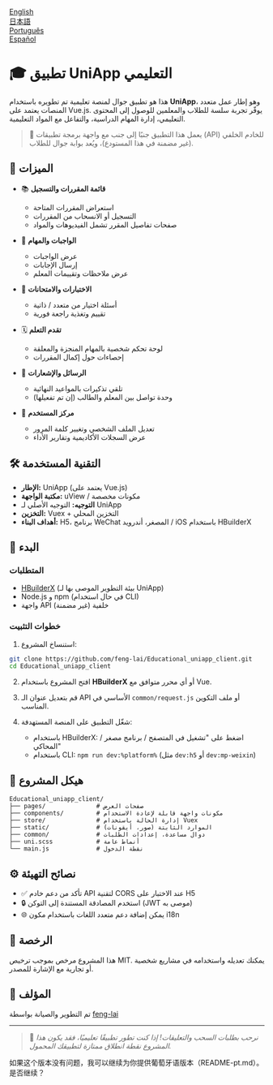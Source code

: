 
[English](README.md)  
[日本語](README-jp.md)  
[Português](README-pt.md)  
[Español](README-es.md)  

# 🎓 تطبيق UniApp التعليمي

هذا هو تطبيق جوال لمنصة تعليمية تم تطويره باستخدام **UniApp**، وهو إطار عمل متعدد المنصات يعتمد على Vue.js. يوفّر تجربة سلسة للطلاب والمعلمين للوصول إلى المحتوى التعليمي، إدارة المهام الدراسية، والتفاعل مع المواد التعليمية.

> 🔗 يعمل هذا التطبيق جنبًا إلى جنب مع واجهة برمجة تطبيقات (API) للخادم الخلفي (غير مضمنة في هذا المستودع)، ويُعد بوابة جوال للطلاب.

## 📱 الميزات

- 📚 **قائمة المقررات والتسجيل**
  - استعراض المقررات المتاحة
  - التسجيل أو الانسحاب من المقررات
  - صفحات تفاصيل المقرر تشمل الفيديوهات والمواد

- 📝 **الواجبات والمهام**
  - عرض الواجبات
  - إرسال الإجابات
  - عرض ملاحظات وتقييمات المعلم

- 🧪 **الاختبارات والامتحانات**
  - أسئلة اختيار من متعدد / ذاتية
  - تقييم وتغذية راجعة فورية

- 🗓 **تقدم التعلم**
  - لوحة تحكم شخصية بالمهام المنجزة والمعلقة
  - إحصاءات حول إكمال المقررات

- 💬 **الرسائل والإشعارات**
  - تلقي تذكيرات بالمواعيد النهائية
  - وحدة تواصل بين المعلم والطالب (إن تم تفعيلها)

- 👤 **مركز المستخدم**
  - تعديل الملف الشخصي وتغيير كلمة المرور
  - عرض السجلات الأكاديمية وتقارير الأداء

## 🛠️ التقنية المستخدمة

- **الإطار:** UniApp (يعتمد على Vue.js)
- **مكتبة الواجهة:** uView / مكونات مخصصة
- **التوجيه:** التوجيه الأصلي لـ UniApp
- **التخزين:** Vuex + التخزين المحلي
- **أهداف البناء:** H5، برنامج WeChat المصغر، أندرويد / iOS باستخدام HBuilderX

## 🚀 البدء

### المتطلبات

- [HBuilderX](https://www.dcloud.io/hbuilderx.html) (بيئة التطوير الموصى بها لـ UniApp)
- Node.js و npm (في حال استخدام CLI)
- واجهة API خلفية (غير مضمنة)

### خطوات التثبيت

1. استنساخ المشروع:

```bash
git clone https://github.com/feng-lai/Educational_uniapp_client.git
cd Educational_uniapp_client
````

2. افتح المشروع باستخدام **HBuilderX** أو أي محرر متوافق مع Vue.

3. قم بتعديل عنوان الـ API الأساسي في `common/request.js` أو ملف التكوين المناسب.

4. شغّل التطبيق على المنصة المستهدفة:

   * باستخدام HBuilderX: اضغط على "تشغيل في المتصفح / برنامج مصغر / المحاكي"
   * باستخدام CLI: `npm run dev:%platform%` (مثل `dev:h5` أو `dev:mp-weixin`)

## 📁 هيكل المشروع

```
Educational_uniapp_client/
├── pages/              # صفحات العرض
├── components/         # مكونات واجهة قابلة لإعادة الاستخدام
├── store/              # إدارة الحالة باستخدام Vuex
├── static/             # الموارد الثابتة (صور، أيقونات)
├── common/             # دوال مساعدة، إعدادات الطلبات
├── uni.scss            # أنماط عامة
└── main.js             # نقطة الدخول
```

## ⚙️ نصائح التهيئة

* ✅ تأكد من دعم خادم API لتقنية CORS عند الاختبار على H5
* 🔒 استخدم المصادقة المستندة إلى التوكن (JWT موصى به)
* 🌐 يمكن إضافة دعم متعدد اللغات باستخدام مكون i18n

## 📄 الرخصة

هذا المشروع مرخص بموجب ترخيص MIT. يمكنك تعديله واستخدامه في مشاريع شخصية أو تجارية مع الإشارة للمصدر.

## 🙋 المؤلف

تم التطوير والصيانة بواسطة [feng-lai](https://github.com/feng-lai)

---

> 📢 *نرحب بطلبات السحب والتعليقات! إذا كنت تطور تطبيقًا تعليميًا، فقد يكون هذا المشروع نقطة انطلاق ممتازة لتطبيقك المحمول.*



如果这个版本没有问题，我可以继续为你提供葡萄牙语版本（README-pt.md）。是否继续？
```
